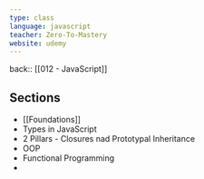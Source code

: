 ```yaml
---
type: class
language: javascript
teacher: Zero-To-Mastery
website: udemy
---
```


back:: [[012 - JavaScript]]


## Sections

- [[Foundations]]
- Types in JavaScript
- 2 Pillars - Closures nad Prototypal Inheritance
- OOP
- Functional Programming
- 

